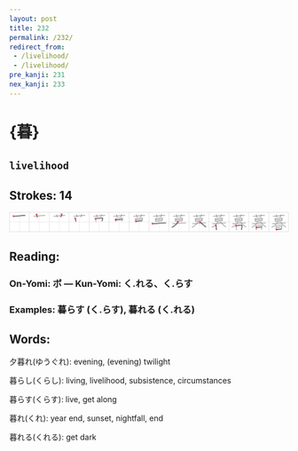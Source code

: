 ```yaml
---
layout: post
title: 232
permalink: /232/
redirect_from:
 - /livelihood/
 - /livelihood/
pre_kanji: 231
nex_kanji: 233
---
```


# {暮}

## `livelihood`

## Strokes: 14

<div class="stroke"><img src="../images/E69AAE.png" /></div>

## Reading:

### On-Yomi: ボ &mdash; Kun-Yomi: く.れる、く.らす

### Examples: 暮らす (く.らす), 暮れる (く.れる)

## Words:

夕暮れ(ゆうぐれ): evening, (evening) twilight

暮らし(くらし): living, livelihood, subsistence, circumstances

暮らす(くらす): live, get along

暮れ(くれ): year end, sunset, nightfall, end

暮れる(くれる): get dark
